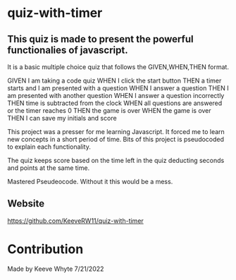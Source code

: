 # quiz-with-timer

## This quiz is made to present the powerful functionalies of javascript.
It is a basic multiple choice quiz that follows the GIVEN,WHEN,THEN format.

GIVEN I am taking a code quiz
WHEN I click the start button
THEN a timer starts and I am presented with a question
WHEN I answer a question
THEN I am presented with another question
WHEN I answer a question incorrectly
THEN time is subtracted from the clock
WHEN all questions are answered or the timer reaches 0
THEN the game is over
WHEN the game is over
THEN I can save my initials and score

This project was a presser for me learning Javascript. It forced me to learn new concepts in a short period of time.
Bits of this project is pseudocoded to explain each functionality.

The quiz keeps score based on the time left in the quiz deducting seconds and points at the same time.

Mastered Pseudeocode. Without it this would be a mess.

## Website
https://github.com/KeeveRW11/quiz-with-timer

# Contribution
Made by Keeve Whyte 7/21/2022